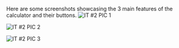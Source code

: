 Here are some screenshots showcasing the 3 main features of the calculator and their buttons.
![IT #2 PIC 1](https://github.com/user-attachments/assets/3f25fd2a-6347-458b-bbef-3ef1a3384974)

![IT #2 PIC 2](https://github.com/user-attachments/assets/3579d25f-ae30-4d96-ac93-91d19b2053be)

![IT #2 PIC 3](https://github.com/user-attachments/assets/d05d2658-340b-427e-a4ee-8d75090011d1)
